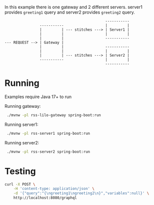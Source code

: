 In this example there is one gateway and 2 different servers. server1 provides `greeting1` query and
server2 provides `greeting2` query.

```
                                              -----------
                -----------                   |         |
                |         | --- stitches ---> | Server1 |
                |         |                   |         |
                |         |                   -----------
--- REQUEST --> | Gateway |
                |         |                   -----------
                |         |                   |         |
                |         | --- stitches ---> | Server2 |
                -----------                   |         |
                                              -----------
```

# Running

Examples require Java 17+ to run

Running gateway:

```bash
 ./mvnw -pl rss-lilo-gateway spring-boot:run
```

Running server1:

```bash
 ./mvnw -pl rss-server1 spring-boot:run
```

Running server2:

```bash
 ./mvnw -pl rss-server2 spring-boot:run
```

# Testing

```bash
curl -X POST \
    -H 'content-type: application/json' \
    -d '{"query":"{\ngreeting1\ngreeting2\n}","variables":null}' \
    http://localhost:8080/graphql
```
